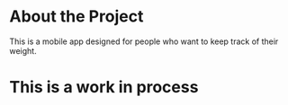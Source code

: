 # About the Project
This is a mobile app designed for people who want to keep track of their weight.

# This is a work in process